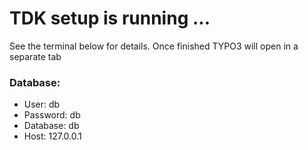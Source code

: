 # TDK setup is running ...

See the terminal below for details.
Once finished TYPO3 will open in a separate tab

### Database:

* User: db
* Password: db
* Database: db
* Host: 127.0.0.1
